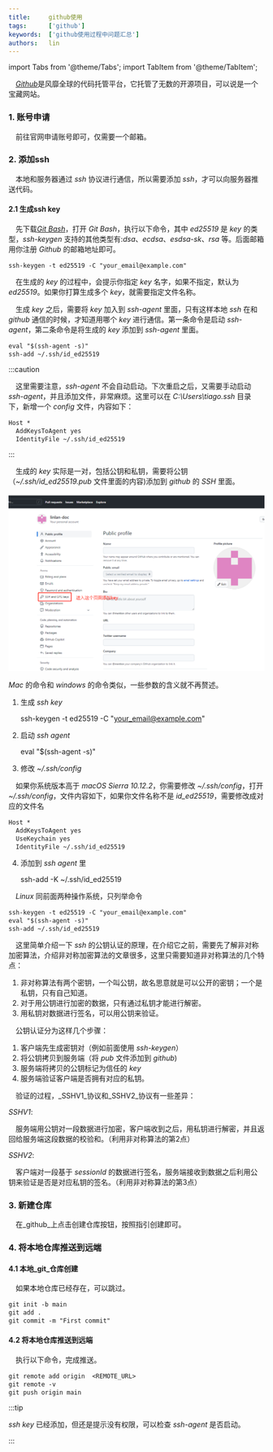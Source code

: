 ```yaml
---
title:     github使用
tags:      ['github']
keywords:  ['github使用过程中问题汇总']
authors:   lin
---
```


import Tabs from '@theme/Tabs';
import TabItem from '@theme/TabItem';

 [_Github_](https://github.com/)是风靡全球的代码托管平台，它托管了无数的开源项目，可以说是一个宝藏网站。

### 1. 账号申请

 前往官网申请账号即可，仅需要一个邮箱。

### 2. 添加ssh

 本地和服务器通过 _ssh_ 协议进行通信，所以需要添加 _ssh_，才可以向服务器推送代码。

#### 2.1 生成ssh key

<Tabs groupId="operating-systems">
  <TabItem value="windows" label="windows">

   先下载[_Git Bash_](https://git-scm.com/downloads)，打开 _Git Bash_，执行以下命令，其中 _ed25519_ 是 _key_ 的类型，_ssh-keygen_ 支持的其他类型有:_dsa_、_ecdsa_、_esdsa-sk_、_rsa_ 等。后面邮箱用你注册 _Github_ 的邮箱地址即可。

    ssh-keygen -t ed25519 -C "your_email@example.com"

 在生成的 _key_ 的过程中，会提示你指定 _key_ 名字，如果不指定，默认为 _ed25519_。如果你打算生成多个 _key_，就需要指定文件名称。  

 生成 _key_ 之后，需要将 _key_ 加入到 _ssh-agent_ 里面，只有这样本地 _ssh_ 在和 _github_ 通信的时候，才知道用哪个 _key_ 进行通信。第一条命令是启动 _ssh-agent_，第二条命令是将生成的 _key_ 添加到 _ssh-agent_ 里面。

    eval "$(ssh-agent -s)"
    ssh-add ~/.ssh/id_ed25519

:::caution

 这里需要注意，_ssh-agent_ 不会自动启动。下次重启之后，又需要手动启动 _ssh-agent_，并且添加文件，非常麻烦。这里可以在 _C:\\Users\\tiago.ssh_ 目录下，新增一个 _config_ 文件，内容如下：

    Host *
      AddKeysToAgent yes
      IdentityFile ~/.ssh/id_ed25519

:::

 生成的 _key_ 实际是一对，包括公钥和私钥，需要将公钥（_~/.ssh/id_ed25519.pub_ 文件里面的内容)添加到 _github_ 的 _SSH_ 里面。

![添加SSH](./asserts/github1.png)

  </TabItem>
  <TabItem value="mac" label="mac">

_Mac_ 的命令和 _windows_ 的命令类似，一些参数的含义就不再赘述。

1.  生成 _ssh key_


    ssh-keygen -t ed25519 -C "your_email@example.com"

2.  启动 _ssh agent_


    eval "$(ssh-agent -s)"

3.  修改 _~/.ssh/config_

 如果你系统版本高于 _macOS Sierra 10.12.2_，你需要修改 _~/.ssh/config_，打开 _~/.ssh/config_，文件内容如下，如果你文件名称不是 _id_ed25519_，需要修改成对应的文件名

    Host *
      AddKeysToAgent yes
      UseKeychain yes
      IdentityFile ~/.ssh/id_ed25519

4.  添加到 _ssh agent_ 里


    ssh-add -K ~/.ssh/id_ed25519

  </TabItem>
  <TabItem value="linux" label="linux">

 _Linux_ 同前面两种操作系统，只列举命令

    ssh-keygen -t ed25519 -C "your_email@example.com"
    eval "$(ssh-agent -s)"
    ssh-add ~/.ssh/id_ed25519

  </TabItem>
</Tabs>

 这里简单介绍一下 _ssh_ 的公钥认证的原理，在介绍它之前，需要先了解非对称加密算法，介绍非对称加密算法的文章很多，这里只需要知道非对称算法的几个特点：

1.  非对称算法有两个密钥，一个叫公钥，故名思意就是可以公开的密钥；一个是私钥，只有自己知道。
2.  对于用公钥进行加密的数据，只有通过私钥才能进行解密。
3.  用私钥对数据进行签名，可以用公钥来验证。

 公钥认证分为这样几个步骤：

1.  客户端先生成密钥对（例如前面使用 _ssh-keygen_）
2.  将公钥拷贝到服务端（将 _pub_ 文件添加到 _github_)
3.  服务端将拷贝的公钥标记为信任的 _key_
4.  服务端验证客户端是否拥有对应的私钥。

 验证的过程，_SSHV1_协议和_SSHV2_协议有一些差异：

_SSHV1_:

 服务端用公钥对一段数据进行加密，客户端收到之后，用私钥进行解密，并且返回给服务端这段数据的校验和。（利用非对称算法的第2点）

_SSHV2_:

 客户端对一段基于 _sessionId_ 的数据进行签名，服务端接收到数据之后利用公钥来验证是否是对应私钥的签名。（利用非对称算法的第3点）

### 3. 新建仓库

 在_github_上点击创建仓库按钮，按照指引创建即可。

### 4. 将本地仓库推送到远端

#### 4.1 本地_git_仓库创建

 如果本地仓库已经存在，可以跳过。

    git init -b main
    git add .
    git commit -m "First commit"

#### 4.2 将本地仓库推送到远端

 执行以下命令，完成推送。

    git remote add origin  <REMOTE_URL>
    git remote -v
    git push origin main

:::tip

_ssh key_ 已经添加，但还是提示没有权限，可以检查 _ssh-agent_ 是否启动。

:::
